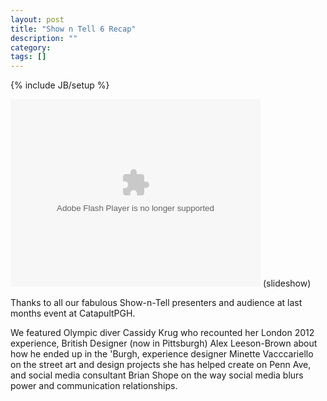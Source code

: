 ```yaml
---
layout: post
title: "Show n Tell 6 Recap"
description: ""
category: 
tags: []
---
```

{% include JB/setup %}

<object width="400" height="300"> <param name="flashvars" value="offsite=true&lang=en-us&page_show_url=%2Fphotos%2Fjonnygoldstein%2Fsets%2F72157632118515054%2Fshow%2F&page_show_back_url=%2Fphotos%2Fjonnygoldstein%2Fsets%2F72157632118515054%2F&set_id=72157632118515054&jump_to="></param> <param name="movie" value="http://www.flickr.com/apps/slideshow/show.swf?v=122138"></param> <param name="allowFullScreen" value="true"></param><embed type="application/x-shockwave-flash" src="http://www.flickr.com/apps/slideshow/show.swf?v=122138" allowFullScreen="true" flashvars="offsite=true&lang=en-us&page_show_url=%2Fphotos%2Fjonnygoldstein%2Fsets%2F72157632118515054%2Fshow%2F&page_show_back_url=%2Fphotos%2Fjonnygoldstein%2Fsets%2F72157632118515054%2F&set_id=72157632118515054&jump_to=" width="400" height="300"></embed></object>
(slideshow)

Thanks to all our fabulous Show-n-Tell presenters and audience at last months event at CatapultPGH. 

We featured Olympic diver Cassidy Krug who recounted her London 2012 experience, British Designer (now in Pittsburgh) Alex Leeson-Brown about how he ended up in the 'Burgh, experience designer Minette Vacccariello on the street art and design projects she has helped create on Penn Ave, and social media consultant Brian Shope on the way social media blurs power and communication relationships.
